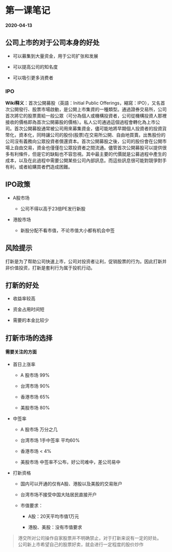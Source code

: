 # 第一课笔记

#### 2020-04-13

## 公司上市的对于公司本身的好处

+ 可以募集到大量资金，用于公司扩张和发展

+ 可以提高公司的知名度

+ 可以吸引更多消费者

### IPO

**Wiki释义**：首次公開募股（英語：Initial Public Offerings，縮寫：IPO），又名首次公開發行、股票市場啟動，是公開上市集資的一種類型。通過證券交易所，公司首次將它的股票賣給一般公眾（可分為個人或機構投資者，公司從機構投資人那裡接收的價格即為首次公開募股的價格）。私人公司通過這個過程會轉化為上市公司。首次公開募股通常被公司用來募集資金，儘可能地將早期個人投資者的投資貨幣化，資本化，同時讓公司的股份(股票)在交易所公開、自由地買賣。出售股份的公司沒有義務向公眾投資者償還資本。首次公開募股之後，公司的股份會在公開市場上自由交易，資金也僅僅在公眾投資者之間流通。儘管首次公開募股可以提供很多有利條件，但是它的缺點也不容忽視。其中最主要的代價就是公募過程中產生的成本，以及在此過程中需要公開某些公司內部訊息。而這些訊息很可能對競爭對手有利，或者給購買者們造成困難。

## IPO政策

+ A股市场

	- 公司不得以高于23倍PE发行新股

+ 港股市场

	- 新股分配不看市值，不论市值大小都有机会中签

## 风险提示

打新是为了帮助公司快速上市，公司对投资者让利，促销股票的行为。因此打新并非价值投资，打新是套利行为属于投机行动。

## 打新的好处

+ 收益率较高

+ 资金占用时间短

+ 需要的本金比较少

## 打新市场的选择

#### 需要关注的方面

+ 首日上涨率

	- A 股市场 99%

	- 台湾市场 90%

	- 香港市场 65%

	- 美股市场 80%

+ 中签率

	- A 股市场 万分之几

	- 台湾市场 1手中签率 平均60%

	- 香港市场 < 4%

	- 美股市场 中签率不公布，好公司难中，差公司易中

+ 打新资格

	- 国内可以开通的仅有A股、港股以及美股的交易账户

	- 台湾市场不接受中国大陆居民直接开户

	- 市值要求：

		+ A股：20天平均市值1万元

		+ 港股、美股：没有市值要求

> 港交所对公司操作自家股票并不明确禁止，对于打新来说有一定的好处。<br/>公司新上市希望自己的股票好卖，就会进行一定程度的股价炒作

